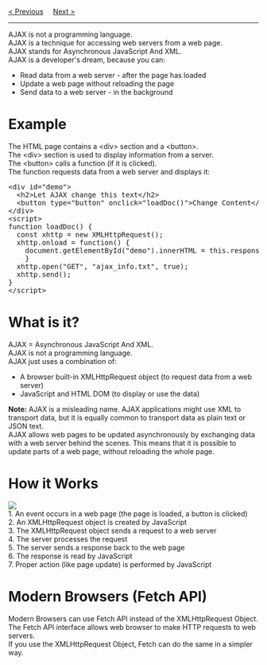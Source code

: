 <a href="https://bledy-guides.repl.co">&lt; Previous</a>
&nbsp;&nbsp;&nbsp;
<a href="/JS/AJAX/XMLHttp.md">Next &gt;</a>
<hr>
AJAX is not a programming language.
<br>
AJAX is a technique for accessing web servers from a web page.
<br>
AJAX stands for Asynchronous JavaScript And XML.
<br>
AJAX is a developer's dream, because you can:
<ul>
  <li>Read data from a web server - after the page has loaded</li>
  <li>Update a web page without reloading the page</li>
  <li>Send data to a web server - in the background</li>
</ul>
<h1>Example</h1>
The HTML page contains a &lt;div&gt; section and a &lt;button&gt;.
<br>
The &lt;div&gt; section is used to display information from a server.
<br>
The &lt;button&gt; calls a function (if it is clicked).
<br>
The function requests data from a web server and displays it:
<pre>
&lt;div id="demo"&gt;
  &lt;h2&gt;Let AJAX change this text&lt;/h2&gt;
  &lt;button type="button" onclick="loadDoc()"&gt;Change Content&lt;/button&gt;
&lt;/div&gt;
&lt;script&gt;
function loadDoc() {
  const xhttp = new XMLHttpRequest();
  xhttp.onload = function() {
    document.getElementById("demo").innerHTML = this.responseText;
    }
  xhttp.open("GET", "ajax_info.txt", true);
  xhttp.send();
}
&lt;/script&gt;
</pre>
<h1>What is it?</h1>
AJAX = Asynchronous JavaScript And XML.
<br>
AJAX is not a programming language.
<br>
AJAX just uses a combination of:
<ul>
  <li>A browser built-in XMLHttpRequest object (to request data from a web server)</li>
  <li>JavaScript and HTML DOM (to display or use the data)</li>
</ul>
<b>Note:</b> AJAX is a misleading name. AJAX applications might use XML to transport data, but it is equally common to transport data as plain text or JSON text.
<br>
AJAX allows web pages to be updated asynchronously by exchanging data with a web server behind the scenes. This means that it is possible to update parts of a web page, without reloading the whole page.
<h1>How it Works</h1>
<img src="https://i.imgur.com/T9SonZ9.gif">
<br>
1. An event occurs in a web page (the page is loaded, a button is clicked)
<br>
2. An XMLHttpRequest object is created by JavaScript
<br>
3. The XMLHttpRequest object sends a request to a web server
<br>
4. The server processes the request
<br>
5. The server sends a response back to the web page
<br>
6. The response is read by JavaScript
<br>
7. Proper action (like page update) is performed by JavaScript
<h1>Modern Browsers (Fetch API)</h1>
Modern Browsers can use Fetch API instead of the XMLHttpRequest Object.
<br>
The Fetch API interface allows web browser to make HTTP requests to web servers.
<br>
If you use the XMLHttpRequest Object, Fetch can do the same in a simpler way.
